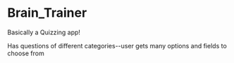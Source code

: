 # Brain_Trainer

Basically a Quizzing app!

Has questions of different categories--user gets many options and fields to choose from
  
